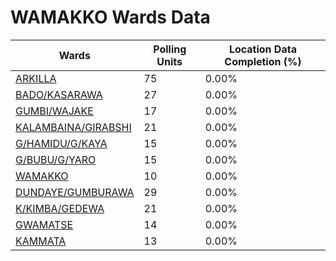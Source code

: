 
# WAMAKKO Wards Data

| Wards | Polling Units | Location Data Completion (%) |
| ---- | ----- | ------- |
| [ARKILLA](./wards/19123-arkilla) | 75 | 0.00% |
| [BADO/KASARAWA](./wards/19124-bado/kasarawa) | 27 | 0.00% |
| [GUMBI/WAJAKE](./wards/19125-gumbi/wajake) | 17 | 0.00% |
| [KALAMBAINA/GIRABSHI](./wards/19126-kalambaina/girabshi) | 21 | 0.00% |
| [G/HAMIDU/G/KAYA](./wards/19127-g/hamidu/g/kaya) | 15 | 0.00% |
| [G/BUBU/G/YARO](./wards/19128-g/bubu/g/yaro) | 15 | 0.00% |
| [WAMAKKO](./wards/19129-wamakko) | 10 | 0.00% |
| [DUNDAYE/GUMBURAWA](./wards/19130-dundaye/gumburawa) | 29 | 0.00% |
| [K/KIMBA/GEDEWA](./wards/19131-k/kimba/gedewa) | 21 | 0.00% |
| [GWAMATSE](./wards/19132-gwamatse) | 14 | 0.00% |
| [KAMMATA](./wards/19133-kammata) | 13 | 0.00% |




